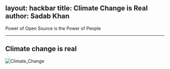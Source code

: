 layout: hackbar
title: Climate Change is Real
author: Sadab Khan
---
Power of Open Source is the Power of People

---

## Climate change is real

![Climate_Change]({{site.baseurl}}/assets/images/itsSadabKhan.jpg)
